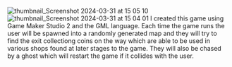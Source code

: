 ![thumbnail_Screenshot 2024-03-31 at 15 05 10](https://github.com/Felix465/OpenWorldGameGMS/assets/75161032/9f69ddca-06c2-40dd-8164-35f3e55bed62)
![thumbnail_Screenshot 2024-03-31 at 15 04 01](https://github.com/Felix465/OpenWorldGameGMS/assets/75161032/5299ec02-a0fe-41f5-b102-868a75c205c1)
I created this game using Game Maker Studio 2 and the GML language. Each time the game runs the user will be spawned into a randomly generated map and they will try to find the exit collectiong coins on the way which are able to be used in various shops found at later stages to the game. They will also be chased by a ghost which will restart the game if it collides with the user. 
